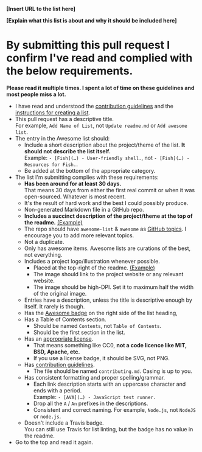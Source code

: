 
<!-- Congrats on creating an Awesome list! 🎉 -->


<!-- Please fill in the below placeholders -->

**[Insert URL to the list here]**

**[Explain what this list is about and why it should be included here]**


# By submitting this pull request I confirm I've read and complied with the below requirements.

**Please read it multiple times. I spent a lot of time on these guidelines and most people miss a lot.**

- I have read and understood the [contribution guidelines](https://github.com/sindresorhus/awesome/blob/master/contributing.md) and the [instructions for creating a list](https://github.com/sindresorhus/awesome/blob/master/create-list.md).
- This pull request has a descriptive title.<br>For example, `Add Name of List`, not `Update readme.md` or `Add awesome list`.
- The entry in the Awesome list should:
	- Include a short description about the project/theme of the list. **It should not describe the list itself.**<br>Example: `- [Fish](…) - User-friendly shell.`, not `- [Fish](…) - Resources for Fish.`.
	- Be added at the bottom of the appropriate category.
- The list I'm submitting complies with these requirements:
	- **Has been around for at least 30 days.**<br>That means 30 days from either the first real commit or when it was open-sourced. Whatever is most recent.
	- It's the result of hard work and the best I could possibly produce.
	- Non-generated Markdown file in a GitHub repo.
	- **Includes a succinct description of the project/theme at the top of the readme.** [(Example)](https://github.com/willempienaar/awesome-quantified-self)
	- The repo should have `awesome-list` & `awesome` as [GitHub topics](https://help.github.com/articles/about-topics). I encourage you to add more relevant topics.
	- Not a duplicate.
	- Only has awesome items. Awesome lists are curations of the best, not everything.
	- Includes a project logo/illustration whenever possible.
		- Placed at the top-right of the readme. [(Example)](https://github.com/sindresorhus/awesome-electron)
		- The image should link to the project website or any relevant website.
		- The image should be high-DPI. Set it to maximum half the width of the original image.
	- Entries have a description, unless the title is descriptive enough by itself. It rarely is though.
	- Has the [Awesome badge](https://github.com/sindresorhus/awesome/blob/master/awesome.md#awesome-badge) on the right side of the list heading,
	- Has a Table of Contents section.
		- Should be named `Contents`, not `Table of Contents`.
		- Should be the first section in the list.
	- Has an [appropriate license](https://github.com/sindresorhus/awesome/blob/master/awesome.md#choose-an-appropriate-license).
		- That means something like CC0, **not a code licence like MIT, BSD, Apache, etc.**
		- If you use a license badge, it should be SVG, not PNG.
	- Has [contribution guidelines](https://github.com/sindresorhus/awesome/blob/master/awesome.md#include-contribution-guidelines).
		- The file should be named `contributing.md`. Casing is up to you.
	- Has consistent formatting and proper spelling/grammar.
		- Each link description starts with an uppercase character and ends with a period.<br>Example: `- [AVA](…) - JavaScript test runner.`
		- Drop all the `A` / `An` prefixes in the descriptions.
		- Consistent and correct naming. For example, `Node.js`, not `NodeJS` or `node.js`.
	- Doesn't include a Travis badge.<br>You can still use Travis for list linting, but the badge has no value in the readme.
- Go to the top and read it again.
